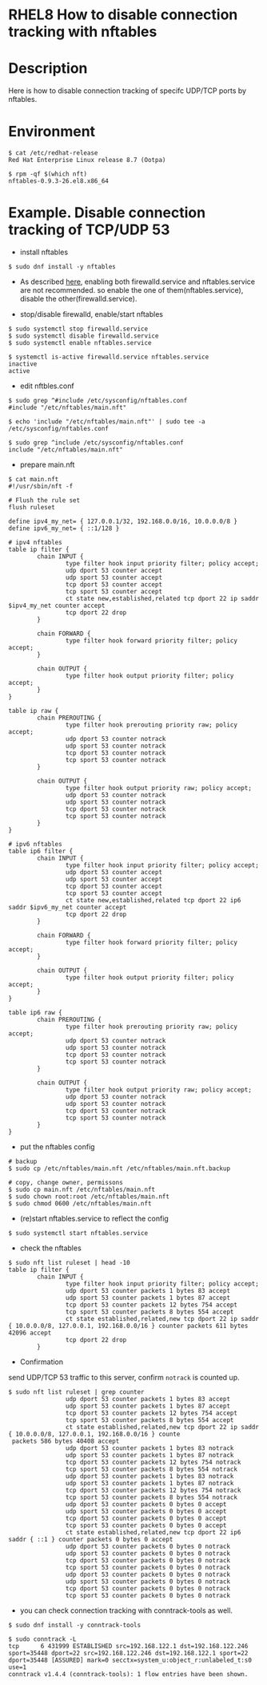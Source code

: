 # RHEL8 How to disable connection tracking with nftables

# Description

Here is how to disable connection tracking of specifc UDP/TCP ports by nftables.

# Environment

```
$ cat /etc/redhat-release
Red Hat Enterprise Linux release 8.7 (Ootpa)
```

```text
$ rpm -qf $(which nft)
nftables-0.9.3-26.el8.x86_64
```

# Example. Disable connection tracking of TCP/UDP 53

- install nftables
```text
$ sudo dnf install -y nftables
```

- As described [here](!https://access.redhat.com/documentation/en-us/red_hat_enterprise_linux/8/html/configuring_and_managing_networking/getting-started-with-nftables_configuring-and-managing-networking#when-to-use-firewalld-nftables-or-iptables_assembly_migrating-from-iptables-to-nftables), enabling both firewalld.service and nftables.service are not recommended. so enable the one of them(nftables.service), disable the other(firewalld.service).

- stop/disable firewalld, enable/start nftables
```text
$ sudo systemctl stop firewalld.service 
$ sudo systemctl disable firewalld.service
$ sudo systemctl enable nftables.service

$ systemctl is-active firewalld.service nftables.service
inactive
active
```

- edit nftbles.conf
```text
$ sudo grep ^#include /etc/sysconfig/nftables.conf
#include "/etc/nftables/main.nft"

$ echo 'include "/etc/nftables/main.nft"' | sudo tee -a /etc/sysconfig/nftables.conf

$ sudo grep ^include /etc/sysconfig/nftables.conf
include "/etc/nftables/main.nft"
```

- prepare main.nft
```
$ cat main.nft
#!/usr/sbin/nft -f

# Flush the rule set
flush ruleset

define ipv4_my_net= { 127.0.0.1/32, 192.168.0.0/16, 10.0.0.0/8 }
define ipv6_my_net= { ::1/128 }

# ipv4 nftables
table ip filter {
        chain INPUT {
                type filter hook input priority filter; policy accept;
                udp dport 53 counter accept
                udp sport 53 counter accept
                tcp dport 53 counter accept
                tcp sport 53 counter accept
                ct state new,established,related tcp dport 22 ip saddr $ipv4_my_net counter accept
                tcp dport 22 drop
        }

        chain FORWARD {
                type filter hook forward priority filter; policy accept;
        }

        chain OUTPUT {
                type filter hook output priority filter; policy accept;
        }
}

table ip raw {
        chain PREROUTING {
                type filter hook prerouting priority raw; policy accept;
                udp dport 53 counter notrack
                udp sport 53 counter notrack
                tcp dport 53 counter notrack
                tcp sport 53 counter notrack
        }

        chain OUTPUT {
                type filter hook output priority raw; policy accept;
                udp dport 53 counter notrack
                udp sport 53 counter notrack
                tcp dport 53 counter notrack
                tcp sport 53 counter notrack
        }
}

# ipv6 nftables
table ip6 filter {
        chain INPUT {
                type filter hook input priority filter; policy accept;
                udp dport 53 counter accept
                udp sport 53 counter accept
                tcp dport 53 counter accept
                tcp sport 53 counter accept
                ct state new,established,related tcp dport 22 ip6 saddr $ipv6_my_net counter accept
                tcp dport 22 drop
        }

        chain FORWARD {
                type filter hook forward priority filter; policy accept;
        }

        chain OUTPUT {
                type filter hook output priority filter; policy accept;
        }
}

table ip6 raw {
        chain PREROUTING {
                type filter hook prerouting priority raw; policy accept;
                udp dport 53 counter notrack
                udp sport 53 counter notrack
                tcp dport 53 counter notrack
                tcp sport 53 counter notrack
        }

        chain OUTPUT {
                type filter hook output priority raw; policy accept;
                udp dport 53 counter notrack
                udp sport 53 counter notrack
                tcp dport 53 counter notrack
                tcp sport 53 counter notrack
        }
}
```

- put the nftables config
```text
# backup
$ sudo cp /etc/nftables/main.nft /etc/nftables/main.nft.backup

# copy, change owner, permissons
$ sudo cp main.nft /etc/nftables/main.nft
$ sudo chown root:root /etc/nftables/main.nft
$ sudo chmod 0600 /etc/nftables/main.nft
```

- (re)start nftables.service to reflect the config
```text
$ sudo systemctl start nftables.service
```

- check the nftables
```text
$ sudo nft list ruleset | head -10
table ip filter {
        chain INPUT {
                type filter hook input priority filter; policy accept;
                udp dport 53 counter packets 1 bytes 83 accept
                udp sport 53 counter packets 1 bytes 87 accept
                tcp dport 53 counter packets 12 bytes 754 accept
                tcp sport 53 counter packets 8 bytes 554 accept
                ct state established,related,new tcp dport 22 ip saddr { 10.0.0.0/8, 127.0.0.1, 192.168.0.0/16 } counter packets 611 bytes 42096 accept
                tcp dport 22 drop
        }
```

- Confirmation

send UDP/TCP 53 traffic to this server, confirm `notrack` is counted up.
```text
$ sudo nft list ruleset | grep counter
                udp dport 53 counter packets 1 bytes 83 accept
                udp sport 53 counter packets 1 bytes 87 accept
                tcp dport 53 counter packets 12 bytes 754 accept
                tcp sport 53 counter packets 8 bytes 554 accept
                ct state established,related,new tcp dport 22 ip saddr { 10.0.0.0/8, 127.0.0.1, 192.168.0.0/16 } counte
 packets 586 bytes 40408 accept
                udp dport 53 counter packets 1 bytes 83 notrack
                udp sport 53 counter packets 1 bytes 87 notrack
                tcp dport 53 counter packets 12 bytes 754 notrack
                tcp sport 53 counter packets 8 bytes 554 notrack
                udp dport 53 counter packets 1 bytes 83 notrack
                udp sport 53 counter packets 1 bytes 87 notrack
                tcp dport 53 counter packets 12 bytes 754 notrack
                tcp sport 53 counter packets 8 bytes 554 notrack
                udp dport 53 counter packets 0 bytes 0 accept
                udp sport 53 counter packets 0 bytes 0 accept
                tcp dport 53 counter packets 0 bytes 0 accept
                tcp sport 53 counter packets 0 bytes 0 accept
                ct state established,related,new tcp dport 22 ip6 saddr { ::1 } counter packets 0 bytes 0 accept
                udp dport 53 counter packets 0 bytes 0 notrack
                udp sport 53 counter packets 0 bytes 0 notrack
                tcp dport 53 counter packets 0 bytes 0 notrack
                tcp sport 53 counter packets 0 bytes 0 notrack
                udp dport 53 counter packets 0 bytes 0 notrack
                udp sport 53 counter packets 0 bytes 0 notrack
                tcp dport 53 counter packets 0 bytes 0 notrack
                tcp sport 53 counter packets 0 bytes 0 notrack
```

- you can check connection tracking with conntrack-tools as well.
```
$ sudo dnf install -y conntrack-tools

$ sudo conntrack -L
tcp      6 431999 ESTABLISHED src=192.168.122.1 dst=192.168.122.246 sport=35448 dport=22 src=192.168.122.246 dst=192.168.122.1 sport=22 dport=35448 [ASSURED] mark=0 secctx=system_u:object_r:unlabeled_t:s0 use=1
conntrack v1.4.4 (conntrack-tools): 1 flow entries have been shown.
```